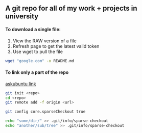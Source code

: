 ## A git repo for all of my work + projects in university

#### To download a single file:
1. View the RAW version of a file
2. Refresh page to get the latest valid token
3. Use wget to pull the file

 ```bash
 wget "google.com" -o README.md
 ```

#### To link only a part of the repo

[askubuntu link][1]

[1]: http://askubuntu.com/questions/460885/how-to-clone-git-repository-only-some-directories

```bash
git init <repo>
cd <repo>
git remote add -f origin <url>

git config core.sparseCheckout true

echo "some/dir/" >> .git/info/sparse-checkout
echo "another/sub/tree" >> .git/info/sparse-checkout
```
